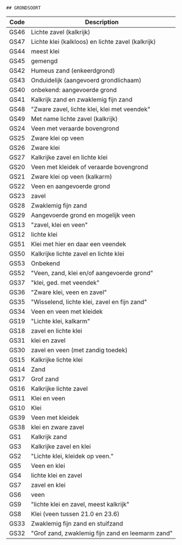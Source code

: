 	## GRONDSOORT			
				
|	Code	|	Description	|
|	---	|	---	|
|	GS46	|	Lichte zavel (kalkrijk)	|
|	GS47	|	Lichte klei (kalkloos) en lichte zavel (kalkrijk)	|
|	GS44	|	meest klei	|
|	GS45	|	gemengd	|
|	GS42	|	Humeus zand (enkeerdgrond)	|
|	GS43	|	Onduidelijk (aangevoerd grondlichaam)	|
|	GS40	|	onbekend: aangevoerde grond	|
|	GS41	|	Kalkrijk zand en zwaklemig fijn zand	|
|	GS48	|	"Zware zavel, lichte klei, klei met veendek"	|
|	GS49	|	Met name lichte zavel (kalkrijk)	|
|	GS24	|	Veen met veraarde bovengrond	|
|	GS25	|	Zware klei op veen	|
|	GS26	|	Zware klei	|
|	GS27	|	Kalkrijke zavel en lichte klei	|
|	GS20	|	Veen met kleidek of veraarde bovengrond	|
|	GS21	|	Zware klei op veen (kalkarm)	|
|	GS22	|	Veen en aangevoerde grond	|
|	GS23	|	zavel	|
|	GS28	|	Zwaklemig fijn zand	|
|	GS29	|	Aangevoerde grond en mogelijk veen	|
|	GS13	|	"zavel, klei en veen"	|
|	GS12	|	lichte klei	|
|	GS51	|	Klei met hier en daar een veendek	|
|	GS50	|	Kalkrijke lichte zavel en lichte klei	|
|	GS53	|	Onbekend	|
|	GS52	|	"Veen, zand, klei en/of aangevoerde grond"	|
|	GS37	|	"klei, ged. met veendek"	|
|	GS36	|	"Zware klei, veen en zavel"	|
|	GS35	|	"Wisselend, lichte klei, zavel en fijn zand"	|
|	GS34	|	Veen en veen met kleidek	|
|	GS19	|	"Lichte klei, kalkarm"	|
|	GS18	|	zavel en lichte klei	|
|	GS31	|	klei en zavel	|
|	GS30	|	zavel en veen (met zandig toedek)	|
|	GS15	|	Kalkrijke lichte klei	|
|	GS14	|	Zand	|
|	GS17	|	Grof zand	|
|	GS16	|	Kalkrijke lichte zavel	|
|	GS11	|	Klei en veen	|
|	GS10	|	Klei	|
|	GS39	|	Veen met kleidek	|
|	GS38	|	klei en zware zavel	|
|	GS1	|	Kalkrijk zand	|
|	GS3	|	Kalkrijke zavel en klei	|
|	GS2	|	"Lichte klei, kleidek op veen."	|
|	GS5	|	Veen en klei	|
|	GS4	|	lichte klei en zavel	|
|	GS7	|	zavel en klei	|
|	GS6	|	veen	|
|	GS9	|	"lichte klei en zavel, meest kalkrijk"	|
|	GS8	|	Klei (veen tussen 21.0 en 23.6)	|
|	GS33	|	Zwaklemig fijn zand en stuifzand	|
|	GS32	|	"Grof zand, zwaklemig fijn zand en leemarm zand"	|
